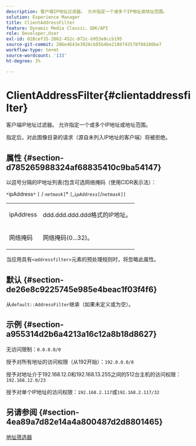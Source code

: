 ```yaml
---
description: 客户端IP地址过滤器。 允许指定一个或多个IP地址或地址范围。
solution: Experience Manager
title: ClientAddressFilter
feature: Dynamic Media Classic，SDK/API
role: Developer,User
exl-id: 028cef35-2862-452c-872c-b953e8ccb195
source-git-commit: 206e4643e3926cb85b4be2189743578f88180be7
workflow-type: tm+mt
source-wordcount: '133'
ht-degree: 3%

---
```


# ClientAddressFilter{#clientaddressfilter}

客户端IP地址过滤器。 允许指定一个或多个IP地址或地址范围。

指定后，对此图像目录的请求（源自未列入IP地址的客户端）将被拒绝。

## 属性 {#section-d785265988324af68835410c9ba54147}

以逗号分隔的IP地址列表(包含可选网络掩码（使用CIDR表示法）：

`*`ipAddress`*` `[` /  *`netmask`*`]`*  `[`,*`ipAddress`*`[`/*`netmask`*`]]`

<table id="simpletable_9F82BB0D42A9434883F2F70A2A92898C"> 
 <tr class="strow"> 
  <td class="stentry"> <p><span class="varname"> ipAddress</span> </p> </td> 
  <td class="stentry"> <p><span class="varname"> ddd.ddd.ddd.ddd</span>格式的IP地址。 </p></td> 
 </tr> 
 <tr class="strow"> 
  <td class="stentry"> <p><span class="varname"> 网络掩码</span> </p></td> 
  <td class="stentry"> <p>网络掩码(0...32)。 </p></td> 
 </tr> 
</table>

当应用具有`<addressfilter>`元素的预处理规则时，将忽略此属性。

## 默认 {#section-de26e8c9225745e985e4beac1f03f4f6}

从`default::AddressFilter`继承（如果未定义或为空）。

## 示例 {#section-a955314d2b6a4213a16c12a8b18d8627}

无访问限制：`0.0.0.0/0`

授予对所有地址的访问权限（从192开始）：`192.0.0.0/8`

授予对地址介于192.168.12.0和192.168.13.255之间的512台主机的访问权限：`192.168.12.0/23`

授予对单个IP地址的访问权限：`192.168.2.117`或`192.168.2.117/32`

## 另请参阅 {#section-4ea89a7d82e14a4a800487d2d8801465}

[地址筛选器](../../../../../is-api/image-catalog/image-serving-api-ref/c-image-catalog-reference/c-rule-set-reference/r-addressfilter-rule.md#reference-48c369f56ecd4034b410da5a94a9dfd1)
